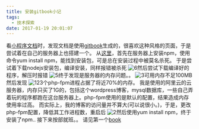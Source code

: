 ```yaml
---
title: 安装gitbook小记
tags:
  - 技术探索
date: 2017-01-19 20:01:07
---
```


看[小程序文档](https://mp.weixin.qq.com/debug/wxadoc/introduction/index.html)时，发现文档是使用[gitbook](https://www.gitbook.com/)生成的，很喜欢这种风格的页面，于是尝试着在自己的服务器上也搭建一个。
从[这里](http://www.chengweiyang.cn/gitbook/gitbook.com/README.html)，首先在服务器上安装npm，使用命令yum install npm，能找到安装包，可是总在安装过程中被莫名杀死。
于是尝试着下载nodejs安装包，编译安装，同样报错被杀死
![6](http://dahui1990.com/wp-content/uploads/2017/01/6.jpg)然后尝试下载编译好的程序，解压时报错
![5](http://dahui1990.com/wp-content/uploads/2017/01/5.jpg)终于发现是服务器的内存问题。。
![3](http://dahui1990.com/wp-content/uploads/2017/01/3.jpg)可用内存不足100MB
然后发现
![1](http://dahui1990.com/wp-content/uploads/2017/01/1.jpg)23个php-fpm进程占据了将近70%的内存。
我是使用的阿里云的云服务器，内存只买了1G的，包括这个wordpress博客，mysql数据库，一些自己弄着玩的程序都跑在这台服务器上。php-fpm使用的是默认的配置，结果造成内存使用率过高。
而实际上，我的博客的访问量并不算大(可以说很小。)，于是，更改php-fpm配置，降低其工作进程数，重启后
![2](http://dahui1990.com/wp-content/uploads/2017/01/2.jpg)然后使用yum install npm，终于安装了npm..
接下来按部就班。。
请见第一个[book](http://dahui1990.com:4000/)